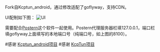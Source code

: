 Fork自Kcptun_android，通过修改适配了goflyway，支持CDN。

UI配制如下图：
![UI](https://github.com/koolwiki/goflyway_android/blob/master/UI.png "UI")

需要配合[Postern](https://play.google.com/store/apps/details?id=com.tunnelworkshop.postern&hl=zh)这个软件一起使用。Postern代理服务器栏填127.0.0.1，端口栏填goflyway上面填写的本地端口号（纯端口号，如上图的8100）。



#感谢
[Kcptun_android项目](https://github.com/shutup/Kcptun_android)
#感谢
[KcpTun项目](https://github.com/xtaci/kcptun)
